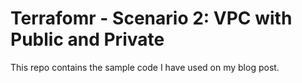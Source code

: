 # Terrafomr - Scenario 2: VPC with Public and Private

This repo contains the sample code I have used on my blog post.
